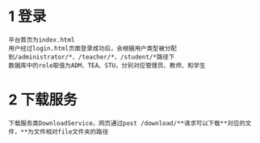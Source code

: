 # 1 登录
    平台首页为index.html
    用户经过login.html页面登录成功后，会根据用户类型被分配到/administrator/*、/teacher/*、/student/*路径下
    数据库中的role取值为ADM、TEA、STU，分别对应管理员、教师、和学生
# 2 下载服务
    下载服务类DownloadService，网页通过post /download/**请求可以下载**对应的文件，**为文件相对file文件夹的路径